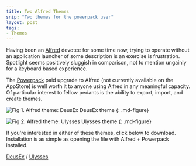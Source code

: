 ```yaml
---
title: Two Alfred Themes
snip: "Two themes for the powerpack user"
layout: post
tags:
- Themes
---
```


Having been an [Alfred][L1] devotee for some time now, trying to operate without an application launcher of some description is an exercise is frustration. Spotlight seems positively sluggish in comparison, not to mention ungainly for a keyboard based experience.

The [Powerpack][L2] paid upgrade to Alfred (not currently available on the AppStore) is well worth it to anyone using Alfred in any meaningful capacity. Of particular interest to fellow pedants is the ability to export, import, and create themes.

![Fig 1. Alfred theme: DeusEx][I1]
DeusEx theme
{: .md-figure}

![Fig 2. Alfred theme: Ulysses][I2]
Ulysses theme
{: .md-figure}

If you're interested in either of these themes, click below to download. Installation is as simple as opening the file with Alfred + Powerpack installed.

[DeusEx][L3] /
[Ulysses][L4]

[L1]: http://www.alfredapp.com/
[L2]: http://www.alfredapp.com/powerpack/
[L3]: http://a.marcziani.com/2012/09/23/DeusEx.alfredtheme.zip
[L4]: http://a.marcziani.com/2012/09/23/Ulysses.alfredtheme.zip

[I1]: http://a.marcziani.com/2012/09/23/Screen-Shot-2012-09-18-at-9.12.46-AM.png
[I2]: http://a.marcziani.com/2012/09/23/Screen-Shot-2012-09-18-at-9.11.16-AM.png
